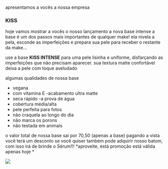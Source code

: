 apresentamos a vocês a nossa empresa
 ### KISS 
hoje vamos mostrar a vocês o nosso lançamento
a nova base intense
a base é um dos passos mais importantes de qualquer make!
ela nivela a pela, esconde as imperfeições e prepara sua pele para receber o restante da make…

use a base **KISS INTENSE**
para uma pele lisinha e uniforme, disfarçando as imperfeições que não precisam aparecer.
sua textura matte confortável deixa a pele com toque aveludado

algumas qualidades de nossa base
- vegana
- com vitamina E
-acabamento ultra matte
- seca rápido
-a prova de água
- cobertura média/alta 
- pele perfeita para fotos 
- não craquela ao longo do dia 
- não marca os porons
- não testada em animais

o valor total de nossa base sai por 70,50 (apenas a base) pagando a vista você terá um desconto 
se você quiser também pode adquirir nosso batom, com isso irá de brinde o Sérum!!!
*aproveite, está promoção está válida apenas hoje *

![](https://media.tenor.com/EVF74Z536UsAAAAC/mary-kay3d-karine.gif)
